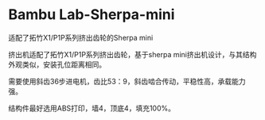 # Bambu Lab-Sherpa-mini
适配了拓竹X1/P1P系列挤出齿轮的Sherpa mini

挤出机适配了拓竹X1/P1P系列挤出齿轮，基于sherpa mini挤出机设计，与其结构外观类似，安装孔位距离相同。

需要使用斜齿36步进电机，齿比53：9，斜齿啮合传动，平稳性高，承载能力强。

结构件最好选用ABS打印，墙4，顶底4，填充100%。
